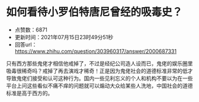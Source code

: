 # 如何看待小罗伯特唐尼曾经的吸毒史？
- 点赞数：6871
- 更新时间：2021年07月15日23时49分51秒
- 回答url：https://www.zhihu.com/question/303960317/answer/2000687331
<body>
 <p data-pid="qPcHIYAb">只有西方那些鬼佬才相信他戒掉了，不过是经纪公司造人设而已，鬼佬的娱乐圈里吸毒很稀奇吗？戒掉了再去演戏才稀奇！正是因为鬼佬社会的道德标准非常的低才导致鬼佬们接受和认可这种行为。国内一些见利忘义的个人和机构不要以为在一些平台上问这些看似不痛不痒的问题就可以煽动大众给某些人洗地，中国社会的道德标准是高于西方的。</p>
</body>